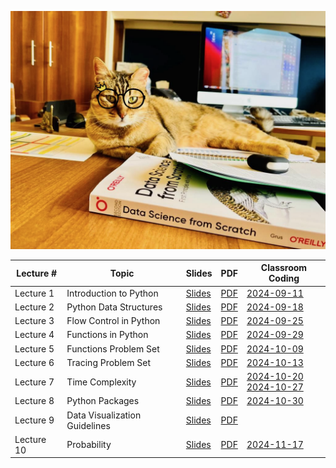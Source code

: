 ![AUC Official Data Scientist](images/boussy.png)

| Lecture # | Topic | Slides | PDF | Classroom Coding |
| - | - | - | - | - |
| Lecture 1 | Introduction to Python | [Slides](https://ahmedmoustafa.github.io/AUC-DSCI1412-Fall2024/lectures/python1_intro.html) | [PDF](pdfs/python1_intro.pdf) | [2024-09-11](https://colab.research.google.com/drive/1ngqpwF-WzShGlGwY9SV3P5bR_e-Et6Px?usp=sharing) |
| Lecture 2 | Python Data Structures | [Slides](https://ahmedmoustafa.github.io/AUC-DSCI1412-Fall2024/lectures/python2_data_structures.html) | [PDF](pdfs/python2_data_structures.pdf) | [2024-09-18](https://colab.research.google.com/drive/1KJjSdifSX55jBgj11PEMHJMM-7DKPacF?usp=drive_link) |
| Lecture 3 | Flow Control in Python | [Slides](https://ahmedmoustafa.github.io/AUC-DSCI1412-Fall2024/lectures/python3_control_flow.html) | [PDF](pdfs/python3_control_flow.pdf) | [2024-09-25](https://colab.research.google.com/drive/1dHtuzeCKs6Sp6nJpATj0qNfFTbHdEKtX?usp=sharing) |
| Lecture 4 | Functions in Python | [Slides](https://ahmedmoustafa.github.io/AUC-DSCI1412-Fall2024/lectures/python4_functions.html) | [PDF](pdfs/python4_functions.pdf) | [2024-09-29](https://colab.research.google.com/drive/1UCAVCtQoZ3lxmNoVm2a_7yOzotj7OsmW?usp=sharing) |
| Lecture 5 | Functions Problem Set | [Slides](https://ahmedmoustafa.github.io/AUC-DSCI1412-Fall2024/lectures/python5_functions_problemset.html) | [PDF](pdfs/python5_functions_problemset.pdf) | [2024-10-09](https://colab.research.google.com/drive/1jviiLfg02iEcSSaJYiggpuZ3sFhzsxlA?usp=sharing) |
| Lecture 6 | Tracing Problem Set | [Slides](https://ahmedmoustafa.github.io/AUC-DSCI1412-Fall2024/lectures/python6_tracing_problemset.html) | [PDF](pdfs/python6_tracing_problemset.pdf) | [2024-10-13](https://colab.research.google.com/drive/12r8BHgRxQ0OggpO1jFRg4PZ2K6vZtuHQ?usp=sharingg) |
| Lecture 7 | Time Complexity | [Slides](https://ahmedmoustafa.github.io/AUC-DSCI1412-Fall2024/lectures/python7_time_complexity.html) | [PDF](pdfs/python7_time_complexity.pdf) | [2024-10-20](https://colab.research.google.com/drive/1598bV056eybED2xvpXMYN7qN1OuOpXKY?usp=sharing) <br> [2024-10-27](https://colab.research.google.com/drive/1kHsjujo0vPvznieLQYS9Dt2MW5og3tpe?usp=sharing) |
| Lecture 8 | Python Packages | [Slides](https://ahmedmoustafa.github.io/AUC-DSCI1412-Fall2024/lectures/python8_packages.html) | [PDF](pdfs/python8_packages.pdf) | [2024-10-30](https://colab.research.google.com/drive/1eJHFHDWOiIQe5V3xFq1almfEMUf4gy4v?usp=sharing) |
| Lecture 9 | Data Visualization Guidelines | [Slides](https://ahmedmoustafa.github.io/AUC-DSCI1412-Fall2024/lectures/python9_data_visualization.html) | [PDF](pdfs/python9_data_visualization.pdf) |  |
| Lecture 10 | Probability | [Slides](https://ahmedmoustafa.github.io/AUC-DSCI1412-Fall2024/lectures/python10_probability.html) | [PDF](pdfs/python10_probability.pdf) | [2024-11-17](https://colab.research.google.com/drive/1jKW5H35R8Hdi-FYdRdByhrGkii3YVLc2?usp=sharing) |
